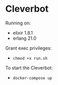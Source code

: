 # Cleverbot

Running on:
* elixir 1.8.1
* erlang 21.0

Grant exec privileges:
* `chmod +x run.sh`

To start the Cleverbot:

* `docker-compose up`
